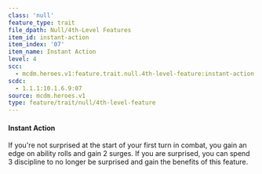 ```yaml
---
class: 'null'
feature_type: trait
file_dpath: Null/4th-Level Features
item_id: instant-action
item_index: '07'
item_name: Instant Action
level: 4
scc:
  - mcdm.heroes.v1:feature.trait.null.4th-level-feature:instant-action
scdc:
  - 1.1.1:10.1.6.9:07
source: mcdm.heroes.v1
type: feature/trait/null/4th-level-feature
---
```


#### Instant Action

If you're not surprised at the start of your first turn in combat, you gain an edge on ability rolls and gain 2 surges. If you are surprised, you can spend 3 discipline to no longer be surprised and gain the benefits of this feature.
